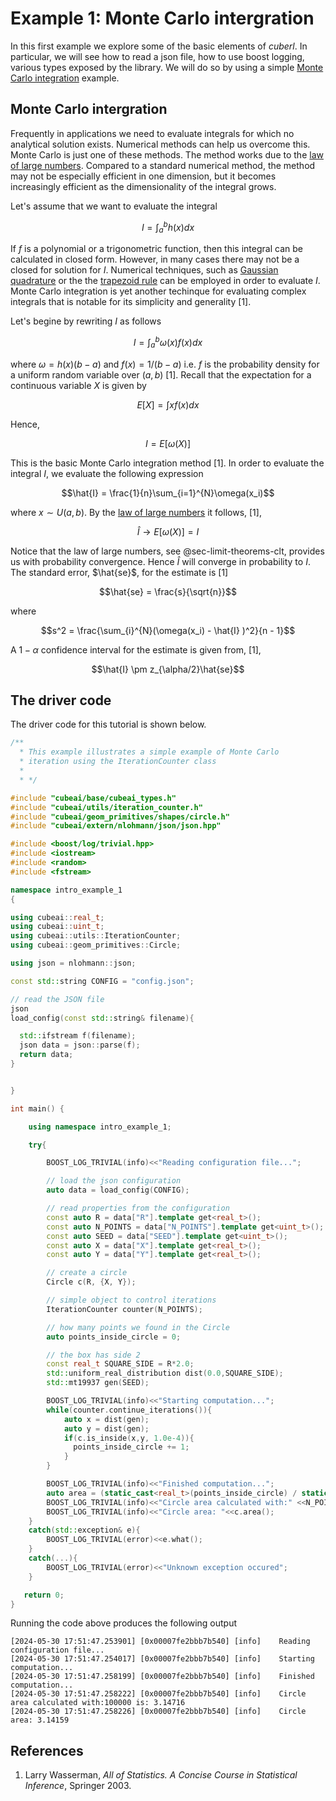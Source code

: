 # Example 1: Monte Carlo intergration

In this first example we explore some of the basic elements of _cuberl_. In particular,
we will see how to read a json file, how to use boost logging, various types exposed by the library.
We will do so by using a simple <a href="https://en.wikipedia.org/wiki/Monte_Carlo_integration">Monte Carlo integration</a> example.


## Monte Carlo intergration

Frequently in applications we need to evaluate integrals for which no analytical solution exists. 
Numerical methods can help us overcome this. Monte Carlo is just one of these methods. 
The method works due to the <a href="https://en.wikipedia.org/wiki/Law_of_large_numbers">law of large numbers</a>. 
Compared to a standard numerical method, the method may not be especially efficient in one dimension, 
but it becomes increasingly efficient as the dimensionality of the integral grows.

Let's assume that we want to evaluate the integral

$$I=\int_a^b h(x) dx$$

If $f$ is a polynomial or a trigonometric function, then this integral can be calculated in closed form. 
However, in many cases there may not be  a closed for solution for $I$. Numerical techniques, such as <a href="https://en.wikipedia.org/wiki/Gaussian_quadrature">Gaussian quadrature</a> or the the <a href="https://en.wikipedia.org/wiki/Trapezoidal_rule">trapezoid rule</a> can  be 
employed in order to evaluate $I$. Monte Carlo integration is yet another techinque for evaluating complex integrals that is
notable for its simplicity and generality [1].

Let's begine by rewriting $I$ as follows

$$I=\int_a^b \omega(x)f(x) dx$$

where $\omega=h(x)(b-a)$ and $f(x) = 1/(b-a)$ i.e. $f$ is the probability density for a uniform random variable over $(a,b)$ [1]. 
Recall that the expectation for a continuous variable $X$ is given by

$$E\left[X\right]=\int xf(x)dx$$

Hence, 

$$I=E\left[\omega(X)\right]$$

This is the basic Monte Carlo integration method [1]. In order to evaluate the integral $I$, we evaluate the following expression

$$\hat{I} = \frac{1}{n}\sum_{i=1}^{N}\omega(x_i)$$

where $x \sim U(a,b)$. By the 
<a href="https://en.wikipedia.org/wiki/Law_of_large_numbers">law of large numbers</a> it follows, [1],

$$\hat{I}\rightarrow E\left[\omega(X)\right] = I$$

Notice that the law of large numbers, see @sec-limit-theorems-clt, provides us with probability convergence. Hence $\hat{I}$ will converge in probability to $I$. The standard error, $\hat{se}$, for the estimate is [1]

$$\hat{se} = \frac{s}{\sqrt{n}}$$

where

$$s^2  = \frac{\sum_{i}^{N}(\omega(x_i) - \hat{I} )^2}{n - 1}$$

A $1-\alpha$ confidence interval for the estimate is given from, [1], 

$$\hat{I} \pm z_{\alpha/2}\hat{se}$$

## The driver code

The driver code for this tutorial is shown below. 


```cpp
/**
  * This example illustrates a simple example of Monte Carlo
  * iteration using the IterationCounter class
  *
  * */

#include "cubeai/base/cubeai_types.h"
#include "cubeai/utils/iteration_counter.h"
#include "cubeai/geom_primitives/shapes/circle.h"
#include "cubeai/extern/nlohmann/json/json.hpp"

#include <boost/log/trivial.hpp>
#include <iostream>
#include <random>
#include <fstream>

namespace intro_example_1
{

using cubeai::real_t;
using cubeai::uint_t;
using cubeai::utils::IterationCounter;
using cubeai::geom_primitives::Circle;

using json = nlohmann::json;

const std::string CONFIG = "config.json";

// read the JSON file
json
load_config(const std::string& filename){

  std::ifstream f(filename);
  json data = json::parse(f);
  return data;
}


}

int main() {

    using namespace intro_example_1;

    try{

        BOOST_LOG_TRIVIAL(info)<<"Reading configuration file...";

        // load the json configuration
        auto data = load_config(CONFIG);

        // read properties from the configuration
        const auto R = data["R"].template get<real_t>();
        const auto N_POINTS = data["N_POINTS"].template get<uint_t>();
        const auto SEED = data["SEED"].template get<uint_t>();
        const auto X = data["X"].template get<real_t>();
        const auto Y = data["Y"].template get<real_t>();

        // create a circle
        Circle c(R, {X, Y});

        // simple object to control iterations
        IterationCounter counter(N_POINTS);

        // how many points we found in the Circle
        auto points_inside_circle = 0;

        // the box has side 2
        const real_t SQUARE_SIDE = R*2.0;
        std::uniform_real_distribution dist(0.0,SQUARE_SIDE);
        std::mt19937 gen(SEED);

        BOOST_LOG_TRIVIAL(info)<<"Starting computation...";
        while(counter.continue_iterations()){
            auto x = dist(gen);
            auto y = dist(gen);
            if(c.is_inside(x,y, 1.0e-4)){
              points_inside_circle += 1;
            }
        }

        BOOST_LOG_TRIVIAL(info)<<"Finished computation...";
        auto area = (static_cast<real_t>(points_inside_circle) / static_cast<real_t>(N_POINTS)) * std::pow(SQUARE_SIDE, 2);
        BOOST_LOG_TRIVIAL(info)<<"Circle area calculated with:" <<N_POINTS<<" is: "<<area;
        BOOST_LOG_TRIVIAL(info)<<"Circle area: "<<c.area();
    }
    catch(std::exception& e){
        BOOST_LOG_TRIVIAL(error)<<e.what();
    }
    catch(...){
        BOOST_LOG_TRIVIAL(error)<<"Unknown exception occured";
    }

   return 0;
}
```

Running the code above produces the following output

```
[2024-05-30 17:51:47.253901] [0x00007fe2bbb7b540] [info]    Reading configuration file...
[2024-05-30 17:51:47.254017] [0x00007fe2bbb7b540] [info]    Starting computation...
[2024-05-30 17:51:47.258199] [0x00007fe2bbb7b540] [info]    Finished computation...
[2024-05-30 17:51:47.258222] [0x00007fe2bbb7b540] [info]    Circle area calculated with:100000 is: 3.14716
[2024-05-30 17:51:47.258226] [0x00007fe2bbb7b540] [info]    Circle area: 3.14159
```


## References

1. Larry Wasserman, _All of Statistics. A Concise Course in Statistical Inference_, Springer 2003.
